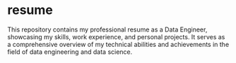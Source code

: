 # resume
This repository contains my professional resume as a Data Engineer, showcasing my skills, work experience, and personal projects. It serves as a comprehensive overview of my technical abilities and achievements in the field of data engineering and data science.
